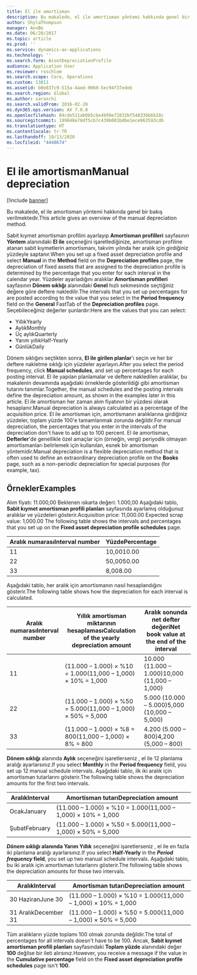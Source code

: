 ```yaml
---
title: El ile amortisman
description: Bu makalede, el ile amortisman yöntemi hakkında genel bir bakış verilmektedir.
author: ShylaThompson
manager: AnnBe
ms.date: 06/20/2017
ms.topic: article
ms.prod: ''
ms.service: dynamics-ax-applications
ms.technology: ''
ms.search.form: AssetDepreciationProfile
audience: Application User
ms.reviewer: roschlom
ms.search.scope: Core, Operations
ms.custom: 13811
ms.assetid: b0e837c9-515a-4aed-9060-5ec94f37edeb
ms.search.region: Global
ms.author: saraschi
ms.search.validFrom: 2016-02-28
ms.dyn365.ops.version: AX 7.0.0
ms.openlocfilehash: 84cde511ab0b5cbe4b99e72832bf548336b6b28c
ms.sourcegitcommit: 199848e78df5cb7c439b001bdbe1ece963593cdb
ms.translationtype: HT
ms.contentlocale: tr-TR
ms.lasthandoff: 10/13/2020
ms.locfileid: "4448674"
---
```

# <a name="manual-depreciation"></a><span data-ttu-id="014ee-103">El ile amortisman</span><span class="sxs-lookup"><span data-stu-id="014ee-103">Manual depreciation</span></span>

[!include [banner](../includes/banner.md)]

<span data-ttu-id="014ee-104">Bu makalede, el ile amortisman yöntemi hakkında genel bir bakış verilmektedir.</span><span class="sxs-lookup"><span data-stu-id="014ee-104">This article gives an overview of the manual depreciation method.</span></span>

<span data-ttu-id="014ee-105">Sabit kıymet amortisman profilini ayarlayıp **Amortisman profilleri** sayfasının **Yöntem** alanındaki **El ile** seçeneğini işaretlediğinize, amortisman profiline atanan sabit kıymetlerin amortismanı, takvim yılında her aralık için girdiğiniz yüzdeyle saptanır.</span><span class="sxs-lookup"><span data-stu-id="014ee-105">When you set up a fixed asset depreciation profile and select **Manual** in the **Method** field on the **Depreciation profiles** page, the depreciation of fixed assets that are assigned to the depreciation profile is determined by the percentage that you enter for each interval in the calendar year.</span></span> <span data-ttu-id="014ee-106">Yüzdeler ayarladığını aralıklar **Amortisman profilleri** sayfasının **Dönem sıklığı** alanındaki **Genel** hızlı sekmesinde seçtiğiniz değere göre deftere nakledilir.</span><span class="sxs-lookup"><span data-stu-id="014ee-106">The intervals that you set up percentages for are posted according to the value that you select in the **Period frequency** field on the **General** FastTab of the **Depreciation profiles** page.</span></span> <span data-ttu-id="014ee-107">Seçebileceğiniz değerler şunlardır:</span><span class="sxs-lookup"><span data-stu-id="014ee-107">Here are the values that you can select:</span></span>

-   <span data-ttu-id="014ee-108">Yıllık</span><span class="sxs-lookup"><span data-stu-id="014ee-108">Yearly</span></span>
-   <span data-ttu-id="014ee-109">Aylık</span><span class="sxs-lookup"><span data-stu-id="014ee-109">Monthly</span></span>
-   <span data-ttu-id="014ee-110">Üç aylık</span><span class="sxs-lookup"><span data-stu-id="014ee-110">Quarterly</span></span>
-   <span data-ttu-id="014ee-111">Yarım yıllık</span><span class="sxs-lookup"><span data-stu-id="014ee-111">Half-Yearly</span></span>
-   <span data-ttu-id="014ee-112">Günlük</span><span class="sxs-lookup"><span data-stu-id="014ee-112">Daily</span></span>

<span data-ttu-id="014ee-113">Dönem sıklığını seçtikten sonra, **El ile girilen planlar**'ı seçin ve her bir deftere nakletme sıklığı için yüzdeler ayarlayın.</span><span class="sxs-lookup"><span data-stu-id="014ee-113">After you select the period frequency, click **Manual schedules**, and set up percentages for each posting interval.</span></span> <span data-ttu-id="014ee-114">El ile yapılan planlamalar ve deftere nakledilen aralıklar, bu makalenin devamında aşağıdaki örneklerde gösterildiği gibi amortisman tutarını tanımlar.</span><span class="sxs-lookup"><span data-stu-id="014ee-114">Together, the manual schedules and the posting intervals define the depreciation amount, as shown in the examples later in this article.</span></span> <span data-ttu-id="014ee-115">El ile amortisman her zaman alım fiyatının bir yüzdesi olarak hesaplanır.</span><span class="sxs-lookup"><span data-stu-id="014ee-115">Manual depreciation is always calculated as a percentage of the acquisition price.</span></span> <span data-ttu-id="014ee-116">El ile amortisman için, amortismanın aralıklarına girdiğiniz yüzdeler, toplam yüzde 100'e tamamlanmak zorunda değildir.</span><span class="sxs-lookup"><span data-stu-id="014ee-116">For manual depreciation, the percentages that you enter in the intervals of the depreciation don't have to add up to 100 percent.</span></span> <span data-ttu-id="014ee-117">El ile amortisman, **Defterler**'de genellikle özel amaçlar için (örneğin, vergi) periyodik olmayan amortismanları belirlemek için kullanılan, esnek bir amortisman yöntemidir.</span><span class="sxs-lookup"><span data-stu-id="014ee-117">Manual depreciation is a flexible depreciation method that is often used to define an extraordinary depreciation profile on the **Books** page, such as a non-periodic depreciation for special purposes (for example, tax).</span></span>

## <a name="examples"></a><span data-ttu-id="014ee-118">Örnekler</span><span class="sxs-lookup"><span data-stu-id="014ee-118">Examples</span></span>
<span data-ttu-id="014ee-119">Alım fiyatı: 11.000,00 Beklenen ıskarta değeri: 1.000,00 Aşağıdaki tablo, **Sabit kıymet amortisman profili planları** sayfasında ayarlamış olduğunuz aralıklar ve yüzdeleri gösterir.</span><span class="sxs-lookup"><span data-stu-id="014ee-119">Acquisition price: 11,000.00 Expected scrap value: 1,000.00 The following table shows the intervals and percentages that you set up on the **Fixed asset depreciation profile schedules** page.</span></span>

| <span data-ttu-id="014ee-120">Aralık numarası</span><span class="sxs-lookup"><span data-stu-id="014ee-120">Interval number</span></span> | <span data-ttu-id="014ee-121">Yüzde</span><span class="sxs-lookup"><span data-stu-id="014ee-121">Percentage</span></span> |
|-----------------|------------|
| <span data-ttu-id="014ee-122">1</span><span class="sxs-lookup"><span data-stu-id="014ee-122">1</span></span>               | <span data-ttu-id="014ee-123">10,00</span><span class="sxs-lookup"><span data-stu-id="014ee-123">10.00</span></span>      |
| <span data-ttu-id="014ee-124">2</span><span class="sxs-lookup"><span data-stu-id="014ee-124">2</span></span>               | <span data-ttu-id="014ee-125">50,00</span><span class="sxs-lookup"><span data-stu-id="014ee-125">50.00</span></span>      |
| <span data-ttu-id="014ee-126">3</span><span class="sxs-lookup"><span data-stu-id="014ee-126">3</span></span>               | <span data-ttu-id="014ee-127">8,00</span><span class="sxs-lookup"><span data-stu-id="014ee-127">8.00</span></span>       |

<span data-ttu-id="014ee-128">Aşağıdaki tablo, her aralık için amortismanın nasıl hesaplandığını gösterir.</span><span class="sxs-lookup"><span data-stu-id="014ee-128">The following table shows how the depreciation for each interval is calculated.</span></span>

|  <span data-ttu-id="014ee-129">Aralık numarası</span><span class="sxs-lookup"><span data-stu-id="014ee-129">Interval number</span></span> | <span data-ttu-id="014ee-130">Yıllık amortisman miktarının hesaplaması</span><span class="sxs-lookup"><span data-stu-id="014ee-130">Calculation of the yearly depreciation amount</span></span> | <span data-ttu-id="014ee-131">Aralık sonunda net defter değeri</span><span class="sxs-lookup"><span data-stu-id="014ee-131">Net book value at the end of the interval</span></span> |
|------------------|-----------------------------------------------|-------------------------------------------|
| <span data-ttu-id="014ee-132">1</span><span class="sxs-lookup"><span data-stu-id="014ee-132">1</span></span>                | <span data-ttu-id="014ee-133">(11.000 – 1.000) × %10 = 1.000</span><span class="sxs-lookup"><span data-stu-id="014ee-133">(11,000 – 1,000) × 10% = 1,000</span></span>                | <span data-ttu-id="014ee-134">10.000 (11.000 – 1.000)</span><span class="sxs-lookup"><span data-stu-id="014ee-134">10,000 (11,000 – 1,000)</span></span>                   |
| <span data-ttu-id="014ee-135">2</span><span class="sxs-lookup"><span data-stu-id="014ee-135">2</span></span>                | <span data-ttu-id="014ee-136">(11.000 – 1.000) × %50 = 5.000</span><span class="sxs-lookup"><span data-stu-id="014ee-136">(11,000 – 1,000) × 50% = 5,000</span></span>                | <span data-ttu-id="014ee-137">5.000 (10.000 – 5.000)</span><span class="sxs-lookup"><span data-stu-id="014ee-137">5,000 (10,000 – 5,000)</span></span>                    |
| <span data-ttu-id="014ee-138">3</span><span class="sxs-lookup"><span data-stu-id="014ee-138">3</span></span>                | <span data-ttu-id="014ee-139">(11.000 – 1.000) × %8 = 800</span><span class="sxs-lookup"><span data-stu-id="014ee-139">(11,000 – 1,000) × 8% = 800</span></span>                   | <span data-ttu-id="014ee-140">4.200 (5.000 – 800)</span><span class="sxs-lookup"><span data-stu-id="014ee-140">4,200 (5,000 – 800)</span></span>                       |

<span data-ttu-id="014ee-141">**Dönem sıklığı** alanında **Aylık** seçeneğini işaretlerseniz , el ile 12 planlama aralığı ayarlarsınız.</span><span class="sxs-lookup"><span data-stu-id="014ee-141">If you select **Monthly** in the **Period frequency** field, you set up 12 manual schedule intervals.</span></span> <span data-ttu-id="014ee-142">Aşağıdaki tablo, ilk iki aralık için amortisman tutarlarını gösterir.</span><span class="sxs-lookup"><span data-stu-id="014ee-142">The following table shows the depreciation amounts for the first two intervals.</span></span>

| <span data-ttu-id="014ee-143">Aralık</span><span class="sxs-lookup"><span data-stu-id="014ee-143">Interval</span></span> | <span data-ttu-id="014ee-144">Amortisman tutarı</span><span class="sxs-lookup"><span data-stu-id="014ee-144">Depreciation amount</span></span>            |
|----------|--------------------------------|
| <span data-ttu-id="014ee-145">Ocak</span><span class="sxs-lookup"><span data-stu-id="014ee-145">January</span></span>  | <span data-ttu-id="014ee-146">(11.000 – 1.000) × %10 = 1.000</span><span class="sxs-lookup"><span data-stu-id="014ee-146">(11,000 – 1,000) × 10% = 1,000</span></span> |
| <span data-ttu-id="014ee-147">Şubat</span><span class="sxs-lookup"><span data-stu-id="014ee-147">February</span></span> | <span data-ttu-id="014ee-148">(11.000 – 1.000) × %50 = 5.000</span><span class="sxs-lookup"><span data-stu-id="014ee-148">(11,000 – 1,000) × 50% = 5,000</span></span> |

<span data-ttu-id="014ee-149">*<strong><em>Dönem sıklığı</em>* alanında </strong> <strong>Yarım Yıllık</strong> seçeneğini işaretlerseniz , el ile en fazla iki planlama aralığı ayarlarsınız.</span><span class="sxs-lookup"><span data-stu-id="014ee-149">If you select <strong>Half-Yearly</strong> in the *<strong><em>Period frequency</em>* field</strong>, you set up two manual schedule intervals.</span></span> <span data-ttu-id="014ee-150">Aşağıdaki tablo, bu iki aralık için amortisman tutarlarını gösterir.</span><span class="sxs-lookup"><span data-stu-id="014ee-150">The following table shows the depreciation amounts for those two intervals.</span></span>

| <span data-ttu-id="014ee-151">Aralık</span><span class="sxs-lookup"><span data-stu-id="014ee-151">Interval</span></span>    | <span data-ttu-id="014ee-152">Amortisman tutarı</span><span class="sxs-lookup"><span data-stu-id="014ee-152">Depreciation amount</span></span>            |
|-------------|--------------------------------|
| <span data-ttu-id="014ee-153">30 Haziran</span><span class="sxs-lookup"><span data-stu-id="014ee-153">June 30</span></span>     | <span data-ttu-id="014ee-154">(11.000 – 1.000) × %10 = 1.000</span><span class="sxs-lookup"><span data-stu-id="014ee-154">(11,000 – 1,000) × 10% = 1,000</span></span> |
| <span data-ttu-id="014ee-155">31 Aralık</span><span class="sxs-lookup"><span data-stu-id="014ee-155">December 31</span></span> | <span data-ttu-id="014ee-156">(11.000 – 1.000) × %50 = 5.000</span><span class="sxs-lookup"><span data-stu-id="014ee-156">(11,000 – 1,000) × 50% = 5,000</span></span> |

<span data-ttu-id="014ee-157">Tüm aralıkların yüzde toplamı 100 olmak zorunda değildir.</span><span class="sxs-lookup"><span data-stu-id="014ee-157">The total of percentages for all intervals doesn't have to be 100.</span></span> <span data-ttu-id="014ee-158">Ancak, **Sabit kıymet amortisman profili planları** sayfasındaki **Toplam yüzde** alanındaki değer **100** değilse bir ileti alırsınız.</span><span class="sxs-lookup"><span data-stu-id="014ee-158">However, you receive a message if the value in the **Cumulative percentage** field on the **Fixed asset depreciation profile schedules** page isn't **100**.</span></span>



